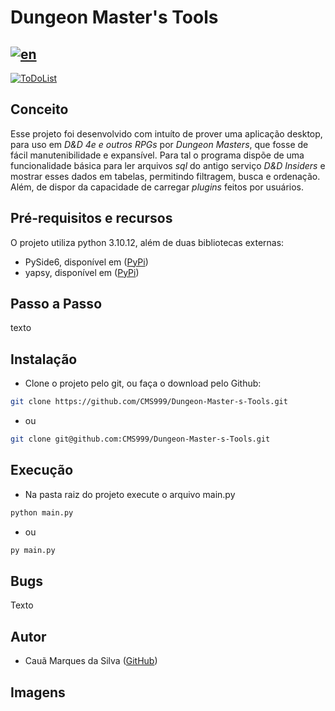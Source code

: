 # Dungeon Master's Tools
[![en](https://img.shields.io/badge/lang-pt--br-green)](README.us.md)
---
[![ToDoList](https://img.shields.io/badge/Go%20To-To--Do%20List-blue)](ToDo-ptbr.md)

## Conceito
Esse projeto foi desenvolvido com intuíto de prover uma aplicação desktop, para uso em *D&D 4e e outros RPGs* por *Dungeon Masters*, que fosse de fácil manutenibilidade e expansível. Para tal o programa dispõe de uma funcionalidade básica para ler arquivos *sql* do antigo serviço *D&D Insiders* e mostrar esses dados em tabelas, permitindo filtragem, busca e ordenação. Além, de dispor da capacidade de carregar *plugins* feitos por usuários.

## Pré-requisitos e recursos
O projeto utiliza python 3.10.12, além de duas bibliotecas externas:
- PySide6, disponível em ([PyPi](https://pypi.org/project/PySide6/))
- yapsy, disponível em ([PyPi](https://pypi.org/project/Yapsy/))

## Passo a Passo
texto

## Instalação
- Clone o projeto pelo git, ou faça o download pelo Github:
``` bash
git clone https://github.com/CMS999/Dungeon-Master-s-Tools.git
```
- ou
``` bash
git clone git@github.com:CMS999/Dungeon-Master-s-Tools.git
```

## Execução
- Na pasta raiz do projeto execute o arquivo main.py
``` bash
python main.py
```
- ou 
``` bash
py main.py
```
## Bugs
Texto

## Autor
- Cauã Marques da Silva ([GitHub](https://github.com/CMS999))

## Imagens